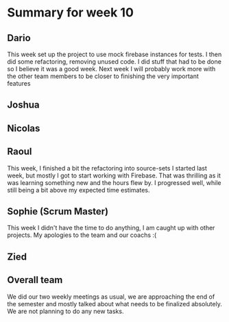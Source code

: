 # Summary for week 10

## Dario
This week set up the project to use mock firebase instances for tests. I then did some refactoring, removing unused code. I did stuff that had to be done so I believe it was a good week. Next week I will probably work more with the other team members to be closer to finishing the very important features

## Joshua


## Nicolas


## Raoul
This week, I finished a bit the refactoring into source-sets I started last week, but mostly I got to start working with Firebase. That was thrilling as it was learning something new and the hours flew by. I progressed well, while still being a bit above my expected time estimates.


## Sophie (Scrum Master)
This week I didn't have the time to do anything, I am caught up with other projects. My apologies to the team and our coachs :(

## Zied


## Overall team
We did our two weekly meetings as usual, we are approaching the end of the semester and mostly talked about what needs to be finalized absolutely. We are not planning to do any new tasks.
